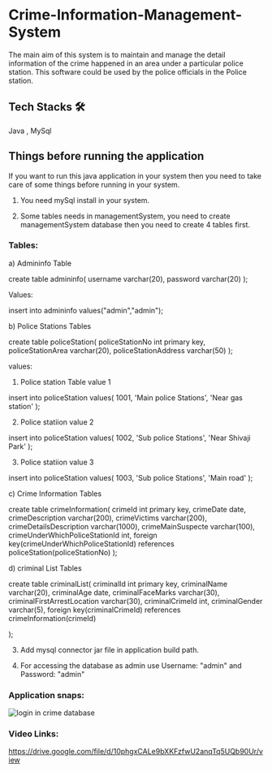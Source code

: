 # Crime-Information-Management-System
The main aim of this system is to maintain and manage the detail information of the crime happened in  an  area under a particular police station. This software could be used by the police officials in the Police station.



## Tech Stacks 🛠
Java , MySql

## Things before running the application

If you want to run this java application in your system then you need to take care of some things before running in your system. 

1) You need mySql install in your system.

2) Some tables needs in managementSystem, you need to create managementSystem database then you need to create 4 tables first.

### Tables:

a) Admininfo Table

create table admininfo(
username varchar(20),
password varchar(20)
);

Values:

insert into admininfo  values("admin","admin");

b) Police Stations Tables

create table policeStation(
policeStationNo int primary key,
policeStationArea varchar(20),
policeStationAddress varchar(50)
);

values:

1) Police station Table value 1

insert into policeStation values(
1001,
'Main police Stations',
'Near gas station'
);

2) Police statiion value 2 

insert into policeStation values(
1002,
'Sub police Stations',
'Near Shivaji Park'
);

3) Police statiion value 3

insert into policeStation values(
1003,
'Sub police Stations',
'Main road'
);

c) Crime Information Tables

create table crimeInformation(
crimeId int primary key,
crimeDate date,
crimeDescription varchar(200),
crimeVictims varchar(200),
crimeDetailsDescription varchar(1000),
crimeMainSuspecte varchar(100),
crimeUnderWhichPoliceStationId int,
foreign key(crimeUnderWhichPoliceStationId) references policeStation(policeStationNo)
);
   
d) criminal List Tables

create table criminalList(
criminalId int primary key,
criminalName varchar(20),
criminalAge date,
criminalFaceMarks varchar(30),
criminalFirstArrestLocation varchar(30),
criminalCrimeId int,
criminalGender varchar(5),
foreign key(criminalCrimeId) references crimeInformation(crimeId)

);

3) Add mysql connector jar file in application build path.

4) For accessing the database as admin use Username: "admin" and Password: "admin"

### Application snaps:

![login in crime database](https://user-images.githubusercontent.com/76080960/200118556-8cbd6f07-28e3-42bf-9c91-1c3005bd752f.png)

### Video Links:

https://drive.google.com/file/d/10phgxCALe9bXKFzfwU2anqTq5UQb90Ur/view
